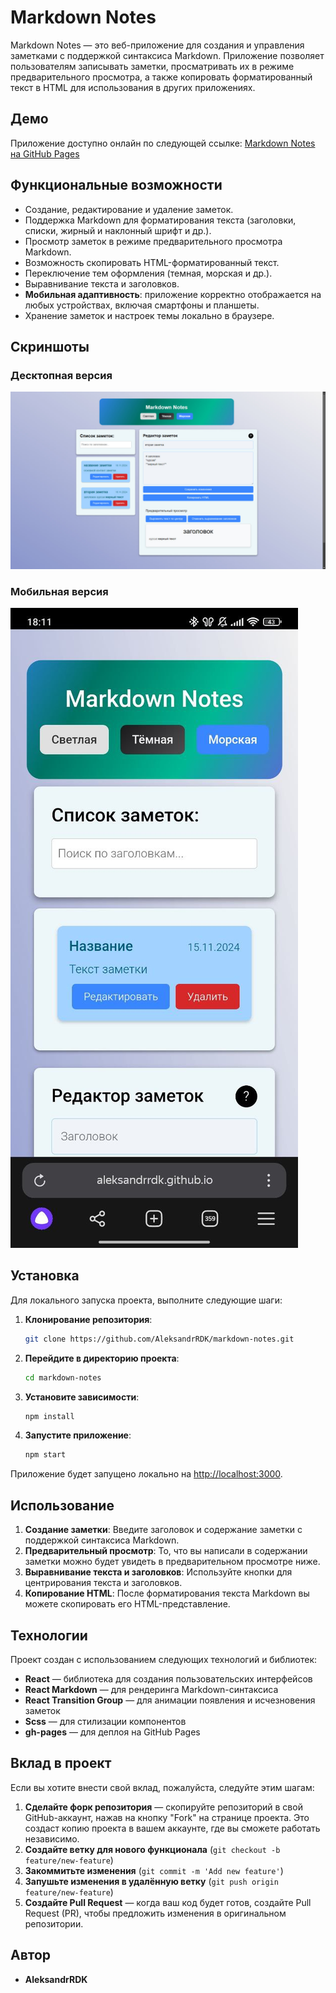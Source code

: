 # Markdown Notes

Markdown Notes — это веб-приложение для создания и управления заметками с поддержкой синтаксиса Markdown. Приложение позволяет пользователям записывать заметки, просматривать их в режиме предварительного просмотра, а также копировать форматированный текст в HTML для использования в других приложениях.

## Демо

Приложение доступно онлайн по следующей ссылке:
[Markdown Notes на GitHub Pages](https://aleksandrrdk.github.io/markdown-notes/)

## Функциональные возможности

- Создание, редактирование и удаление заметок.
- Поддержка Markdown для форматирования текста (заголовки, списки, жирный и наклонный шрифт и др.).
- Просмотр заметок в режиме предварительного просмотра Markdown.
- Возможность скопировать HTML-форматированный текст.
- Переключение тем оформления (темная, морская и др.).
- Выравнивание текста и заголовков.
- **Мобильная адаптивность**: приложение корректно отображается на любых устройствах, включая смартфоны и планшеты.
- Хранение заметок и настроек темы локально в браузере.

## Скриншоты

### Десктопная версия

![Главный экран](./src/img/PC.jpg)

### Мобильная версия

![Мобильный экран](./src/img/mobile.jpg)

## Установка

Для локального запуска проекта, выполните следующие шаги:

1. **Клонирование репозитория**:

   ```bash
   git clone https://github.com/AleksandrRDK/markdown-notes.git
   ```

2. **Перейдите в директорию проекта**:

   ```bash
   cd markdown-notes
   ```

3. **Установите зависимости**:

   ```bash
   npm install
   ```

4. **Запустите приложение**:
   ```bash
   npm start
   ```

Приложение будет запущено локально на [http://localhost:3000](http://localhost:3000).

## Использование

1. **Создание заметки**: Введите заголовок и содержание заметки с поддержкой синтаксиса Markdown.
2. **Предварительный просмотр**: То, что вы написали в содержании заметки можно будет увидеть в предварительном просмотре ниже.
3. **Выравнивание текста и заголовков**: Используйте кнопки для центрирования текста и заголовков.
4. **Копирование HTML**: После форматирования текста Markdown вы можете скопировать его HTML-представление.

## Технологии

Проект создан с использованием следующих технологий и библиотек:

- **React** — библиотека для создания пользовательских интерфейсов
- **React Markdown** — для рендеринга Markdown-синтаксиса
- **React Transition Group** — для анимации появления и исчезновения заметок
- **Scss** — для стилизации компонентов
- **gh-pages** — для деплоя на GitHub Pages

## Вклад в проект

Если вы хотите внести свой вклад, пожалуйста, следуйте этим шагам:

1. **Сделайте форк репозитория** — скопируйте репозиторий в свой GitHub-аккаунт, нажав на кнопку "Fork" на странице проекта. Это создаст копию проекта в вашем аккаунте, где вы сможете работать независимо.
2. **Создайте ветку для нового функционала** (`git checkout -b feature/new-feature`)
3. **Закоммитьте изменения** (`git commit -m 'Add new feature'`)
4. **Запушьте изменения в удалённую ветку** (`git push origin feature/new-feature`)
5. **Создайте Pull Request** — когда ваш код будет готов, создайте Pull Request (PR), чтобы предложить изменения в оригинальном репозитории.

## Автор

- **AleksandrRDK**
